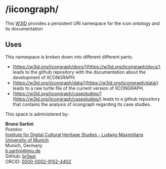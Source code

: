 # /iicongraph/
This [W3ID](https://w3id.org) provides a persistent URI namespace for the icon ontology and its documentation

## Uses
This namespace is broken down into different different parts:
* [https://w3id.org/iicongraph/docs/](https://w3id.org/iicongraph/docs/) leads to the github repository with the documentation about the development of IICONGRAPH.
* [https://w3id.org/iicongraph/data/](https://w3id.org/iicongraph/data/) leads to a raw turtle file of the current version of IICONGRAPH.
* [https://w3id.org/iicongraph/casestudies/](https://w3id.org/iicongraph/casestudies/) leads to a github repository that contains the analysis of iicongraph regarding its case studies.

This space is administered by:  

**Bruno Sartini**  <br>
*Postdoc*  <br>
[Institute for Digital Cultural Heritage Studies - Ludwig-Maximilians University of Munich](https://www.dkes.fak12.uni-muenchen.de/index.html)  <br>
Munich, Germany <br>
<b.sartini@lmu.de>  <br>
GitHub: [br0ast](https://github.com/br0ast) <br>
ORCID: [0000-0002-9152-4402](https://orcid.org/0000-0002-9152-4402)
